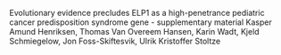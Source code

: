 Evolutionary evidence precludes ELP1 as a high-penetrance pediatric cancer predisposition syndrome gene - supplementary material
Kasper Amund Henriksen, Thomas Van Overeem Hansen, Karin Wadt, Kjeld Schmiegelow, Jon Foss-Skiftesvik, Ulrik Kristoffer Stoltze
